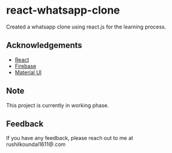 # react-whatsapp-clone

Created a whatsapp clone using react.js for the learning process.


## Acknowledgements

 - [React](https://reactjs.org/docs/getting-started.html)
 - [Firebase](https://firebase.google.com/)
 - [Material UI](https://mui.com/getting-started/installation/)



## Note

This project is currently in working phase.

## Feedback

If you have any feedback, please reach out to me at rushilkoundal1611@.com